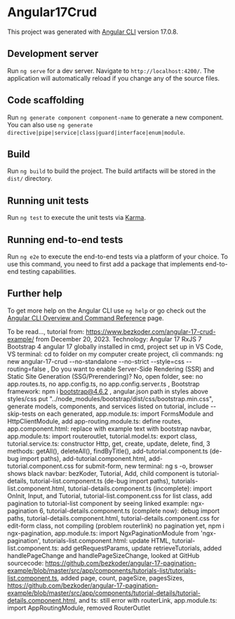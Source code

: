 # Angular17Crud

This project was generated with [Angular CLI](https://github.com/angular/angular-cli) version 17.0.8.

## Development server

Run `ng serve` for a dev server. Navigate to `http://localhost:4200/`. The application will automatically reload if you change any of the source files.

## Code scaffolding

Run `ng generate component component-name` to generate a new component. You can also use `ng generate directive|pipe|service|class|guard|interface|enum|module`.

## Build

Run `ng build` to build the project. The build artifacts will be stored in the `dist/` directory.

## Running unit tests

Run `ng test` to execute the unit tests via [Karma](https://karma-runner.github.io).

## Running end-to-end tests

Run `ng e2e` to execute the end-to-end tests via a platform of your choice. To use this command, you need to first add a package that implements end-to-end testing capabilities.

## Further help

To get more help on the Angular CLI use `ng help` or go check out the [Angular CLI Overview and Command Reference](https://angular.io/cli) page.

To be read...,
tutorial from: https://www.bezkoder.com/angular-17-crud-example/ from December 20, 2023. Technology:
Angular 17
RxJS 7
Bootstrap 4
angular 17 globally installed in cmd, project set up in VS Code, VS terminal: cd to folder on my computer create project, cli commands:
ng new angular-17-crud --no-standalone --no-strict --style=css --routing=false ,
Do you want to enable Server-Side Rendering (SSR) and Static Site 
Generation (SSG/Prerendering)? No,
open folder, 
see: no app.routes.ts, no app.config.ts, no app.config.server.ts , 
Bootstrap framework: npm i bootstrap@4.6.2 , angular.json path in styles above styles/css put "../node_modules/bootstrap/dist/css/bootstrap.min.css",
generate models, components, and services listed on tutorial,
include --skip-tests on each generated,
app.module.ts: import FormsModule and 
HttpClientModule, 
add app-routing.module.ts:
define routes,
app.component.html: replace with example text with bootstrap navbar,
app.module.ts: import routeroutlet,
tutorial.model.ts: export class,
tutorial.service.ts: constructor Http, get, create, update, delete, find, 3 methods: getAll(),
deleteAll(),
findByTitle(),
add-tutorial.component.ts (de-bug import paths),
add-tutorial.component.html,
add-tutorial.component.css for submit-form, 
new terminal:
ng s -o,
browser shows black navbar: bezKoder, Tutorial, Add,
child component is tutorial-details,
tutorial-list.component.ts (de-bug import paths), 
tutorials-list.component.html,
tutorial-details.component.ts (incomplete): import OnInit, Input, and Tutorial,
tutorial-list.component.css for list class,
add pagination to tutorial-list component by seeing linked example: ngx-pagination 6,
tutorial-details.component.ts (complete now): debug import paths,
tutorial-details.component.html,
tutorial-details.component.css for edit-form class,
not compiling (problem routerlink) no pagination yet,
npm i ngx-pagination,
app.module.ts: import NgxPaginationModule from 'ngx-pagination',
tutorials-list.component.html: update HTML,
tutorial-list.component.ts: add getRequestParams, update retrieveTutorials, added handlePageChange and handlePageSizeChange,
looked at GitHub sourcecode: https://github.com/bezkoder/angular-17-pagination-example/blob/master/src/app/components/tutorials-list/tutorials-list.component.ts, 
added page, count, pageSize, pagesSizes,
https://github.com/bezkoder/angular-17-pagination-example/blob/master/src/app/components/tutorial-details/tutorial-details.component.html, and ts: still error with routerLink,
app.module.ts:
import AppRoutingModule, removed RouterOutlet
